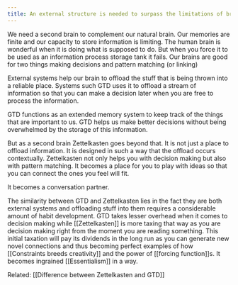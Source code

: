 ```yaml
---
title: An external structure is needed to surpass the limitations of brain
---
```

We need a second brain to complement our natural brain. Our memories are finite and our capacity to store information is limiting. The human brain is wonderful when it is doing what is supposed to do. But when you force it to be used as an information process storage tank it fails. Our brains are good for two things making decisions and pattern matching (or linking)

External systems help our brain to offload the stuff that is being thrown into a reliable place. Systems such GTD uses it to offload a stream of information so that you can make a decision later when you are free to process the information.

GTD functions as an extended memory system to keep track of the things that are important to us. GTD helps us make better decisions without being overwhelmed by the storage of this information.

But as a second brain Zettelkasten goes beyond that. It is not just a place to offload information. It is designed in such a way that the offload occurs contextually. Zettelkasten not only helps you with decision making but also with pattern matching. It becomes a place for you to play with ideas so that you can connect the ones you feel will fit.

It becomes a conversation partner.

The similarity between GTD and Zettelkasten lies in the fact they are both external systems and offloading stuff into them requires a considerable amount of habit development. GTD takes lesser overhead when it comes to decision making while [[Zettelkasten]] is more taxing that way as you are decision making right from the moment you are reading something. This initial taxation will pay its dividends in the long run as you can generate new novel connections and thus becoming perfect examples of how [[Constraints breeds creativity]] and the power of [[forcing function]]s. It becomes ingrained [[Essentialism]] in a way.

Related:  [[Difference between Zettelkasten and GTD]]

